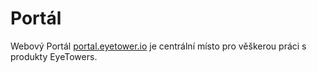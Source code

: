 # Portál

Webový Portál [portal.eyetower.io](https://portal.eyetowers.io/) je centrální místo pro věškerou
práci s produkty EyeTowers.
